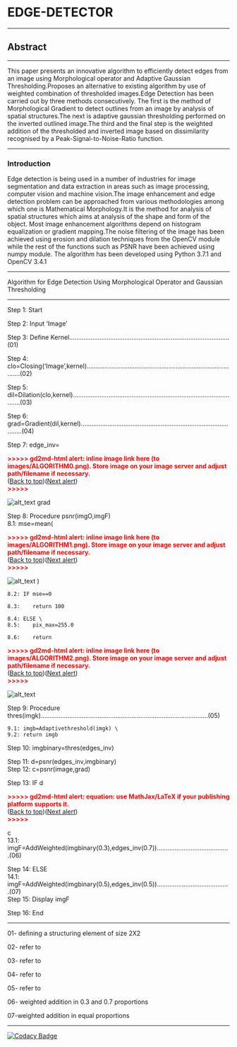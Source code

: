 # EDGE-DETECTOR #
- - - -

## Abstract ##
- - - -
This paper presents an innovative algorithm to efficiently detect edges from an image using Morphological operator and Adaptive Gaussian Thresholding.Proposes an alternative to existing algorithm by use of weighted combination of thresholded images.Edge Detection has been carried out by three methods consecutively. The first is the method of Morphological Gradient to detect outlines from an image by analysis of spatial structures.The next is adaptive gaussian thresholding performed on the inverted outlined image.The third and the final step is the weighted addition of the thresholded and inverted image based on dissimilarity recognised by a Peak-Signal-to-Noise-Ratio function.
- - - -

### Introduction ###

Edge detection is being used in a number of industries for image segmentation and data extraction in areas such as image processing, computer vision and machine vision.The image enhancement and edge detection problem can be approached from various methodologies among which one is Mathematical Morphology.It is the method for analysis of spatial structures which aims at analysis of the shape and form of the object. Most image enhancement algorithms depend on histogram equalization or gradient mapping.The noise filtering of the image has been achieved using erosion and dilation techniques from the OpenCV module while the rest of the functions such as PSNR have been achieved using numpy module. The algorithm has been developed using Python 3.7.1 and OpenCV 3.4.1


- - - -


Algorithm for Edge Detection Using Morphological Operator and Gaussian Thresholding



---


Step 1: Start

Step 2: Input ‘Image’

Step 3: Define Kernel………………………………………………………………………………(01)

Step 4: clo=Closing(‘Image’,kernel).......................................................................................(02)

Step 5: dil=Dilation(clo,kernel)...............................................................................................(03)

Step 6: grad=Gradient(dil,kernel)...........................................................................................(04)

Step 7: edge_inv= 

<p id="gdcalert1" ><span style="color: red; font-weight: bold">>>>>>  gd2md-html alert: inline image link here (to images/ALGORITHM0.png). Store image on your image server and adjust path/filename if necessary. </span><br>(<a href="#">Back to top</a>)(<a href="#gdcalert2">Next alert</a>)<br><span style="color: red; font-weight: bold">>>>>> </span></p>


![alt_text](images/ALGORITHM0.png "image_tooltip")
grad

Step 8: Procedure psnr(imgO,imgF) \
	8.1: mse=mean(

<p id="gdcalert2" ><span style="color: red; font-weight: bold">>>>>>  gd2md-html alert: inline image link here (to images/ALGORITHM1.png). Store image on your image server and adjust path/filename if necessary. </span><br>(<a href="#">Back to top</a>)(<a href="#gdcalert3">Next alert</a>)<br><span style="color: red; font-weight: bold">>>>>> </span></p>


![alt_text](images/ALGORITHM1.png "image_tooltip")
)

	8.2: IF mse==0

	8.3:	return 100

	8.4: ELSE \
	8.5:	pix_max=255.0

	8.6:	return 

<p id="gdcalert3" ><span style="color: red; font-weight: bold">>>>>>  gd2md-html alert: inline image link here (to images/ALGORITHM2.png). Store image on your image server and adjust path/filename if necessary. </span><br>(<a href="#">Back to top</a>)(<a href="#gdcalert4">Next alert</a>)<br><span style="color: red; font-weight: bold">>>>>> </span></p>


![alt_text](images/ALGORITHM2.png "image_tooltip")


Step 9: Procedure thres(imgk)..............................................................................................(05)

	9.1: imgb=Adaptivethreshold(imgk) \
	9.2: return imgb

Step 10: imgbinary=thres(edges_inv)

Step 11: d=psnr(edges_inv,imgbinary) \
Step 12: c=psnr(image,grad)

Step 13: IF d

<p id="gdcalert4" ><span style="color: red; font-weight: bold">>>>>>  gd2md-html alert: equation: use MathJax/LaTeX if your publishing platform supports it. </span><br>(<a href="#">Back to top</a>)(<a href="#gdcalert5">Next alert</a>)<br><span style="color: red; font-weight: bold">>>>>> </span></p>

c \
	13.1: imgF=AddWeighted(imgbinary(0.3),edges_inv(0.7)).........................................(06)

Step 14: ELSE \
	14.1: imgF=AddWeighted(imgbinary(0.5),edges_inv(0.5)).........................................(07) \
Step 15: Display imgF

Step 16: End



---


01- defining a structuring element of size 2X2

02- refer to 

03- refer to

04- refer to

05- refer to 

06- weighted addition in 0.3 and 0.7 proportions

07-weighted addition in equal proportions



---
[![Codacy Badge](https://api.codacy.com/project/badge/Grade/164c2a085a9f47da9c83f064186e81de)](https://www.codacy.com/app/rtzdzn/EDGE-DETECTOR?utm_source=github.com&amp;utm_medium=referral&amp;utm_content=ritwikraha/EDGE-DETECTOR&amp;utm_campaign=Badge_Grade)
